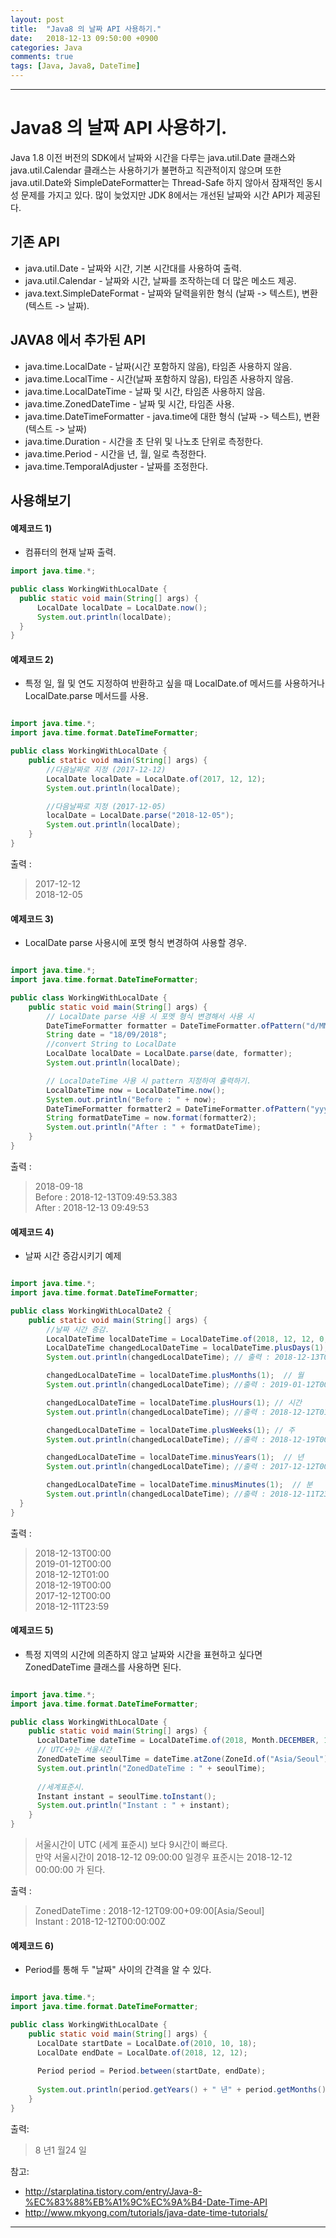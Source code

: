 ```yaml
---
layout: post
title:  "Java8 의 날짜 API 사용하기."
date:   2018-12-13 09:50:00 +0900
categories: Java
comments: true
tags: [Java, Java8, DateTime]
---
```


---

# Java8 의 날짜 API 사용하기.

Java 1.8 이전 버전의 SDK에서 날짜와 시간을 다루는 java.util.Date 클래스와 java.util.Calendar 클래스는 
사용하기가 불편하고 직관적이지 않으며 또한 java.util.Date와 SimpleDateFormatter는 Thread-Safe 하지 않아서 잠재적인 동시성 문제를 가지고 있다.
많이 늦었지만 JDK 8에서는 개선된 날짜와 시간 API가 제공된다.

기존 API
--
 - java.util.Date - 날짜와 시간, 기본 시간대를 사용하여 출력.
 - java.util.Calendar - 날짜와 시간, 날짜를 조작하는데 더 많은 메소드 제공.
 - java.text.SimpleDateFormat - 날짜와 달력을위한 형식 (날짜 -> 텍스트), 변환 (텍스트 -> 날짜).

JAVA8 에서 추가된 API
--
- java.time.LocalDate - 날짜(시간 포함하지 않음), 타임존 사용하지 않음.
- java.time.LocalTime - 시간(날짜 포함하지 않음), 타임존 사용하지 않음.
- java.time.LocalDateTime - 날짜 및 시간, 타임존 사용하지 않음.
- java.time.ZonedDateTime - 날짜 및 시간, 타임존 사용.
- java.time.DateTimeFormatter - java.time에 대한 형식 (날짜 -> 텍스트), 변환 (텍스트 -> 날짜)
- java.time.Duration - 시간을 초 단위 및 나노초 단위로 측정한다.
- java.time.Period - 시간을 년, 월, 일로 측정한다.
- java.time.TemporalAdjuster - 날짜를 조정한다.
 
사용해보기
--

#### 예제코드 1) 
 - 컴퓨터의 현재 날짜 출력.

```java
import java.time.*;

public class WorkingWithLocalDate {
  public static void main(String[] args) {
      LocalDate localDate = LocalDate.now();
      System.out.println(localDate); 
  }
}
```

#### 예제코드 2) 
 - 특정 일, 월 및 연도 지정하여 반환하고 싶을 때 LocalDate.of 메서드를 사용하거나 LocalDate.parse 메서드를 사용. 

```java

import java.time.*;
import java.time.format.DateTimeFormatter;

public class WorkingWithLocalDate {
    public static void main(String[] args) {
        //다음날짜로 지정 (2017-12-12)
        LocalDate localDate = LocalDate.of(2017, 12, 12);
        System.out.println(localDate);

        //다음날짜로 지정 (2017-12-05)
        localDate = LocalDate.parse("2018-12-05");
        System.out.println(localDate);
	}
}

```

출력 : 
> 2017-12-12<br>
2018-12-05

#### 예제코드 3) 
 - LocalDate parse 사용시에 포멧 형식 변경하여 사용할 경우.


```java

import java.time.*;
import java.time.format.DateTimeFormatter;

public class WorkingWithLocalDate {
    public static void main(String[] args) {
		// LocalDate parse 사용 시 포멧 형식 변경해서 사용 시
        DateTimeFormatter formatter = DateTimeFormatter.ofPattern("d/MM/yyyy");
        String date = "18/09/2018";
        //convert String to LocalDate
        LocalDate localDate = LocalDate.parse(date, formatter);
        System.out.println(localDate);

        // LocalDateTime 사용 시 pattern 지정하여 출력하기.
        LocalDateTime now = LocalDateTime.now();
        System.out.println("Before : " + now);
        DateTimeFormatter formatter2 = DateTimeFormatter.ofPattern("yyyy-MM-dd HH:mm:ss");
        String formatDateTime = now.format(formatter2);
        System.out.println("After : " + formatDateTime);
	}
}

```

출력 : 
> 2018-09-18<br>
Before : 2018-12-13T09:49:53.383<br>
After : 2018-12-13 09:49:53


#### 예제코드 4) 
 - 날짜 시간 증감시키기 예제

```java

import java.time.*;
import java.time.format.DateTimeFormatter;

public class WorkingWithLocalDate2 {
    public static void main(String[] args) {
        //날짜 시간 증감.
        LocalDateTime localDateTime = LocalDateTime.of(2018, 12, 12, 0, 0, 0);
        LocalDateTime changedLocalDateTime = localDateTime.plusDays(1);  // 일
        System.out.println(changedLocalDateTime); // 출력 : 2018-12-13T00:00

        changedLocalDateTime = localDateTime.plusMonths(1);  // 월
        System.out.println(changedLocalDateTime); //출력 : 2019-01-12T00:00

        changedLocalDateTime = localDateTime.plusHours(1); // 시간
        System.out.println(changedLocalDateTime); //출력 : 2018-12-12T01:00

        changedLocalDateTime = localDateTime.plusWeeks(1); // 주
        System.out.println(changedLocalDateTime); //출력 : 2018-12-19T00:00

        changedLocalDateTime = localDateTime.minusYears(1);  // 년
        System.out.println(changedLocalDateTime); //출력 : 2017-12-12T00:00

        changedLocalDateTime = localDateTime.minusMinutes(1);  // 분
        System.out.println(changedLocalDateTime); //출력 : 2018-12-11T23:59
  }
}
```

출력 : 
 > 2018-12-13T00:00 <br/>
2019-01-12T00:00<br/>
2018-12-12T01:00<br/>
2018-12-19T00:00<br/>
2017-12-12T00:00<br/>
2018-12-11T23:59


#### 예제코드 5) 
 - 특정 지역의 시간에 의존하지 않고 날짜와 시간을 표현하고 싶다면 ZonedDateTime 클래스를 사용하면 된다.

```java

import java.time.*;
import java.time.format.DateTimeFormatter;

public class WorkingWithLocalDate {
    public static void main(String[] args) {
      LocalDateTime dateTime = LocalDateTime.of(2018, Month.DECEMBER, 12, 9, 00, 00);
      // UTC+9는 서울시간
      ZonedDateTime seoulTime = dateTime.atZone(ZoneId.of("Asia/Seoul"));
      System.out.println("ZonedDateTime : " + seoulTime);
      
      //세계표준시.
      Instant instant = seoulTime.toInstant();
      System.out.println("Instant : " + instant);
	}
}

```

>서울시간이 UTC (세계 표준시) 보다 9시간이 빠르다. <br/>
만약 서울시간이 2018-12-12 09:00:00 일경우 표준시는 2018-12-12 00:00:00 가 된다.<br/>

출력 : 

>ZonedDateTime : 2018-12-12T09:00+09:00[Asia/Seoul]<br/>
Instant : 2018-12-12T00:00:00Z<br/>

#### 예제코드 6) 
 - Period를 통해 두 "날짜" 사이의 간격을 알 수 있다.
 
```java

import java.time.*;
import java.time.format.DateTimeFormatter;

public class WorkingWithLocalDate {
    public static void main(String[] args) {
      LocalDate startDate = LocalDate.of(2010, 10, 18);
      LocalDate endDate = LocalDate.of(2018, 12, 12);
      
      Period period = Period.between(startDate, endDate);
      
      System.out.println(period.getYears() + " 년" + period.getMonths() + " 월" + period.getDays() + " 일");
	}
}

```

출력: 
 > 8 년1 월24 일

참고: 
 - http://starplatina.tistory.com/entry/Java-8-%EC%83%88%EB%A1%9C%EC%9A%B4-Date-Time-API
 - http://www.mkyong.com/tutorials/java-date-time-tutorials/


[jekyll-docs]: https://jekyllrb.com/docs/home
[jekyll-gh]:   https://github.com/jekyll/jekyll
[jekyll-talk]: https://talk.jekyllrb.com/

---

